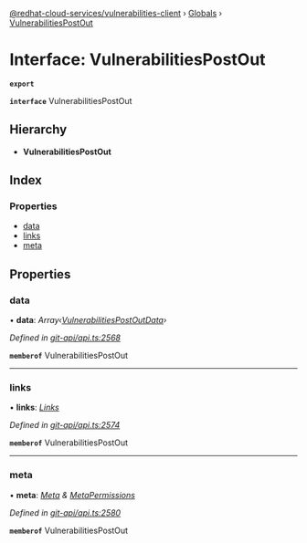 [@redhat-cloud-services/vulnerabilities-client](../README.md) › [Globals](../globals.md) › [VulnerabilitiesPostOut](vulnerabilitiespostout.md)

# Interface: VulnerabilitiesPostOut

**`export`** 

**`interface`** VulnerabilitiesPostOut

## Hierarchy

* **VulnerabilitiesPostOut**

## Index

### Properties

* [data](vulnerabilitiespostout.md#data)
* [links](vulnerabilitiespostout.md#links)
* [meta](vulnerabilitiespostout.md#meta)

## Properties

###  data

• **data**: *Array‹[VulnerabilitiesPostOutData](vulnerabilitiespostoutdata.md)›*

*Defined in [git-api/api.ts:2568](https://github.com/RedHatInsights/javascript-clients/blob/master/packages/vulnerabilities/git-api/api.ts#L2568)*

**`memberof`** VulnerabilitiesPostOut

___

###  links

• **links**: *[Links](links.md)*

*Defined in [git-api/api.ts:2574](https://github.com/RedHatInsights/javascript-clients/blob/master/packages/vulnerabilities/git-api/api.ts#L2574)*

**`memberof`** VulnerabilitiesPostOut

___

###  meta

• **meta**: *[Meta](meta.md) & [MetaPermissions](metapermissions.md)*

*Defined in [git-api/api.ts:2580](https://github.com/RedHatInsights/javascript-clients/blob/master/packages/vulnerabilities/git-api/api.ts#L2580)*

**`memberof`** VulnerabilitiesPostOut
